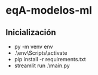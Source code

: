 # eqA-modelos-ml

## Inicialización
* py -m venv env
* .\env\Scripts\activate
* pip install -r requirements.txt
* streamlit run .\main.py